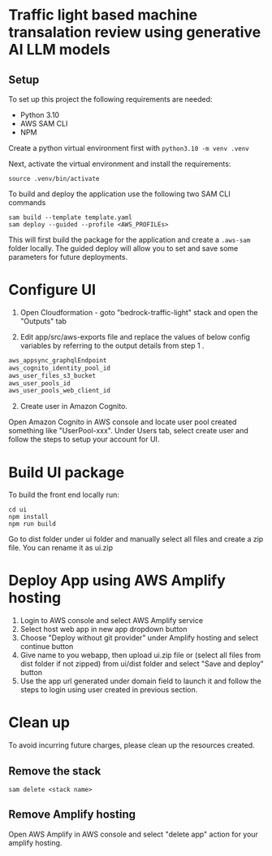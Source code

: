 # Traffic light based machine transalation review using generative AI LLM models

## Setup

To set up this project the following requirements are needed:

- Python 3.10
- AWS SAM CLI
- NPM

Create a python virtual environment first with `python3.10 -m venv .venv`

Next, activate the virtual environment and install the requirements:

```
source .venv/bin/activate
```

To build and deploy the application use the following two SAM CLI commands

```
sam build --template template.yaml
sam deploy --guided --profile <AWS_PROFILEs>
```

This will first build the package for the application and create a `.aws-sam` folder locally.
The guided deploy will allow you to set and save some parameters for future deployments.

# Configure UI

1. Open Cloudformation - goto "bedrock-traffic-light" stack and open the "Outputs" tab

2. Edit app/src/aws-exports file and replace the values of below config variables by referring to the output details from step 1 .

```bash
aws_appsync_graphqlEndpoint
aws_cognito_identity_pool_id
aws_user_files_s3_bucket
aws_user_pools_id
aws_user_pools_web_client_id
```

2. Create user in Amazon Cognito.

Open Amazon Cognito in AWS console and locate user pool created something like "UserPool-xxx". Under Users tab, select create user and follow the steps to setup your account for UI.

# Build UI package

To build the front end locally run:

```
cd ui
npm install
npm run build
```

Go to dist folder under ui folder and manually select all files and create a zip file. You can rename it as ui.zip

# Deploy App using AWS Amplify hosting

1. Login to AWS console and select AWS Amplify service
2. Select host web app in new app dropdown button
3. Choose "Deploy without git provider" under Amplify hosting and select continue button
4. Give name to you webapp, then upload ui.zip file or (select all files from dist folder if not zipped) from ui/dist folder and select "Save and deploy" button
5. Use the app url generated under domain field to launch it and follow the steps to login using user created in previous section.

# Clean up

To avoid incurring future charges, please clean up the resources created.

## Remove the stack

```
sam delete <stack name>
```

## Remove Amplify hosting

Open AWS Amplify in AWS console and select "delete app" action for your amplify hosting.

